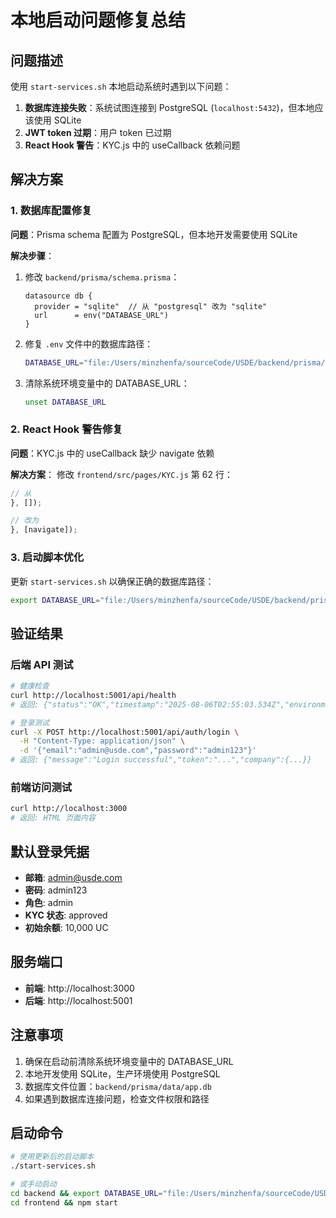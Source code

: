 # 本地启动问题修复总结

## 问题描述

使用 `start-services.sh` 本地启动系统时遇到以下问题：

1. **数据库连接失败**：系统试图连接到 PostgreSQL (`localhost:5432`)，但本地应该使用 SQLite
2. **JWT token 过期**：用户 token 已过期
3. **React Hook 警告**：KYC.js 中的 useCallback 依赖问题

## 解决方案

### 1. 数据库配置修复

**问题**：Prisma schema 配置为 PostgreSQL，但本地开发需要使用 SQLite

**解决步骤**：
1. 修改 `backend/prisma/schema.prisma`：
   ```prisma
   datasource db {
     provider = "sqlite"  // 从 "postgresql" 改为 "sqlite"
     url      = env("DATABASE_URL")
   }
   ```

2. 修复 `.env` 文件中的数据库路径：
   ```bash
   DATABASE_URL="file:/Users/minzhenfa/sourceCode/USDE/backend/prisma/data/app.db"
   ```

3. 清除系统环境变量中的 DATABASE_URL：
   ```bash
   unset DATABASE_URL
   ```

### 2. React Hook 警告修复

**问题**：KYC.js 中的 useCallback 缺少 navigate 依赖

**解决方案**：
修改 `frontend/src/pages/KYC.js` 第 62 行：
```javascript
// 从
}, []);

// 改为
}, [navigate]);
```

### 3. 启动脚本优化

更新 `start-services.sh` 以确保正确的数据库路径：
```bash
export DATABASE_URL="file:/Users/minzhenfa/sourceCode/USDE/backend/prisma/data/app.db"
```

## 验证结果

### 后端 API 测试
```bash
# 健康检查
curl http://localhost:5001/api/health
# 返回: {"status":"OK","timestamp":"2025-08-06T02:55:03.534Z","environment":"development","port":"5001"}

# 登录测试
curl -X POST http://localhost:5001/api/auth/login \
  -H "Content-Type: application/json" \
  -d '{"email":"admin@usde.com","password":"admin123"}'
# 返回: {"message":"Login successful","token":"...","company":{...}}
```

### 前端访问测试
```bash
curl http://localhost:3000
# 返回: HTML 页面内容
```

## 默认登录凭据

- **邮箱**: admin@usde.com
- **密码**: admin123
- **角色**: admin
- **KYC 状态**: approved
- **初始余额**: 10,000 UC

## 服务端口

- **前端**: http://localhost:3000
- **后端**: http://localhost:5001

## 注意事项

1. 确保在启动前清除系统环境变量中的 DATABASE_URL
2. 本地开发使用 SQLite，生产环境使用 PostgreSQL
3. 数据库文件位置：`backend/prisma/data/app.db`
4. 如果遇到数据库连接问题，检查文件权限和路径

## 启动命令

```bash
# 使用更新后的启动脚本
./start-services.sh

# 或手动启动
cd backend && export DATABASE_URL="file:/Users/minzhenfa/sourceCode/USDE/backend/prisma/data/app.db" && npm run dev
cd frontend && npm start
``` 